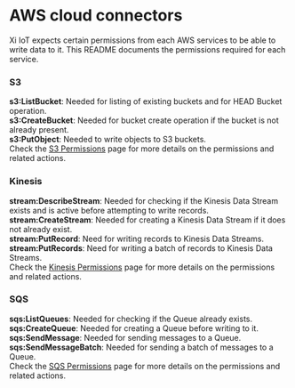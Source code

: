 # AWS cloud connectors

Xi IoT expects certain permissions from each AWS services to be able to write data to it. This README documents the permissions required for each service.

### S3
**s3:ListBucket**: Needed for listing of existing buckets and for HEAD Bucket operation.   
**s3:CreateBucket**: Needed for bucket create operation if the bucket is not already present.   
**s3:PutObject**: Needed to write objects to S3 buckets.   
Check the [S3 Permissions](https://docs.aws.amazon.com/AmazonS3/latest/dev/using-with-s3-actions.htm) page for more details on the permissions and related actions.

### Kinesis
**stream:DescribeStream**: Needed for checking if the Kinesis Data Stream exists and is active before attempting to write records.   
**stream:CreateStream**: Needed for creating a Kinesis Data Stream if it does not already exist.   
**stream:PutRecord**: Need for writing records to Kinesis Data Streams.   
**stream:PutRecords**: Need for writing a batch of records to Kinesis Data Streams.   
Check the [Kinesis Permissions](https://docs.aws.amazon.com/IAM/latest/UserGuide/list_amazonkinesis.html) page for more details on the permissions and related actions.

### SQS
**sqs:ListQueues**: Needed for checking if the Queue already exists.   
**sqs:CreateQueue**: Needed for creating a Queue before writing to it.   
**sqs:SendMessage**: Needed for sending messages to a Queue.   
**sqs:SendMessageBatch**: Needed for sending a batch of messages to a Queue.   
Check the [SQS Permissions](https://docs.aws.amazon.com/AWSSimpleQueueService/latest/SQSDeveloperGuide/sqs-api-permissions-reference.html) page for more details on the permissions and related actions.

